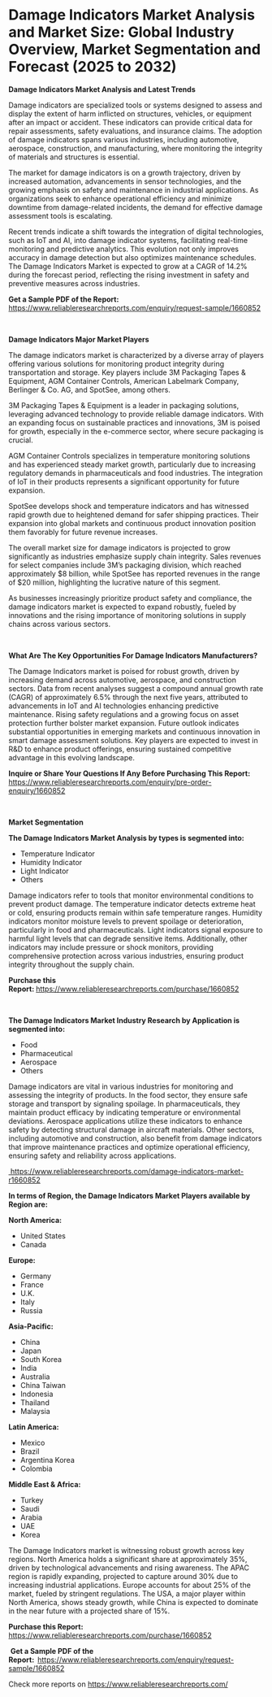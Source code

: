 <p><h1>Damage Indicators Market Analysis and Market Size: Global Industry Overview, Market Segmentation and Forecast (2025 to 2032)</h1></p><p><strong>Damage Indicators Market Analysis and Latest Trends</strong></p>
<p><p>Damage indicators are specialized tools or systems designed to assess and display the extent of harm inflicted on structures, vehicles, or equipment after an impact or accident. These indicators can provide critical data for repair assessments, safety evaluations, and insurance claims. The adoption of damage indicators spans various industries, including automotive, aerospace, construction, and manufacturing, where monitoring the integrity of materials and structures is essential.</p><p>The market for damage indicators is on a growth trajectory, driven by increased automation, advancements in sensor technologies, and the growing emphasis on safety and maintenance in industrial applications. As organizations seek to enhance operational efficiency and minimize downtime from damage-related incidents, the demand for effective damage assessment tools is escalating.</p><p>Recent trends indicate a shift towards the integration of digital technologies, such as IoT and AI, into damage indicator systems, facilitating real-time monitoring and predictive analytics. This evolution not only improves accuracy in damage detection but also optimizes maintenance schedules. The Damage Indicators Market is expected to grow at a CAGR of 14.2% during the forecast period, reflecting the rising investment in safety and preventive measures across industries.</p></p>
<p><strong>Get a Sample PDF of the Report:&nbsp;</strong> <a href="https://www.reliableresearchreports.com/enquiry/request-sample/1660852?utm_campaign=2229&utm_medium=2&utm_source=Github&utm_content=ia&utm_term=20022025&utm_id=damage-indicators">https://www.reliableresearchreports.com/enquiry/request-sample/1660852</a></p>
<p>&nbsp;</p>
<p><strong>Damage Indicators Major Market Players</strong></p>
<p><p>The damage indicators market is characterized by a diverse array of players offering various solutions for monitoring product integrity during transportation and storage. Key players include 3M Packaging Tapes & Equipment, AGM Container Controls, American Labelmark Company, Berlinger & Co. AG, and SpotSee, among others.</p><p>3M Packaging Tapes & Equipment is a leader in packaging solutions, leveraging advanced technology to provide reliable damage indicators. With an expanding focus on sustainable practices and innovations, 3M is poised for growth, especially in the e-commerce sector, where secure packaging is crucial.</p><p>AGM Container Controls specializes in temperature monitoring solutions and has experienced steady market growth, particularly due to increasing regulatory demands in pharmaceuticals and food industries. The integration of IoT in their products represents a significant opportunity for future expansion.</p><p>SpotSee develops shock and temperature indicators and has witnessed rapid growth due to heightened demand for safer shipping practices. Their expansion into global markets and continuous product innovation position them favorably for future revenue increases.</p><p>The overall market size for damage indicators is projected to grow significantly as industries emphasize supply chain integrity. Sales revenues for select companies include 3M’s packaging division, which reached approximately $8 billion, while SpotSee has reported revenues in the range of $20 million, highlighting the lucrative nature of this segment.</p><p>As businesses increasingly prioritize product safety and compliance, the damage indicators market is expected to expand robustly, fueled by innovations and the rising importance of monitoring solutions in supply chains across various sectors.</p></p>
<p>&nbsp;</p>
<p><strong>What Are The Key Opportunities For Damage Indicators Manufacturers?</strong></p>
<p><p>The Damage Indicators market is poised for robust growth, driven by increasing demand across automotive, aerospace, and construction sectors. Data from recent analyses suggest a compound annual growth rate (CAGR) of approximately 6.5% through the next five years, attributed to advancements in IoT and AI technologies enhancing predictive maintenance. Rising safety regulations and a growing focus on asset protection further bolster market expansion. Future outlook indicates substantial opportunities in emerging markets and continuous innovation in smart damage assessment solutions. Key players are expected to invest in R&D to enhance product offerings, ensuring sustained competitive advantage in this evolving landscape.</p></p>
<p><strong>Inquire or Share Your Questions If Any Before Purchasing This Report:</strong> <a href="https://www.reliableresearchreports.com/enquiry/pre-order-enquiry/1660852?utm_campaign=2229&utm_medium=2&utm_source=Github&utm_content=ia&utm_term=20022025&utm_id=damage-indicators">https://www.reliableresearchreports.com/enquiry/pre-order-enquiry/1660852</a></p>
<p>&nbsp;</p>
<p><strong>Market Segmentation</strong></p>
<p><strong>The Damage Indicators Market Analysis by types is segmented into:</strong></p>
<p><ul><li>Temperature Indicator</li><li>Humidity Indicator</li><li>Light Indicator</li><li>Others</li></ul></p>
<p><p>Damage indicators refer to tools that monitor environmental conditions to prevent product damage. The temperature indicator detects extreme heat or cold, ensuring products remain within safe temperature ranges. Humidity indicators monitor moisture levels to prevent spoilage or deterioration, particularly in food and pharmaceuticals. Light indicators signal exposure to harmful light levels that can degrade sensitive items. Additionally, other indicators may include pressure or shock monitors, providing comprehensive protection across various industries, ensuring product integrity throughout the supply chain.</p></p>
<p><strong>Purchase this Report:&nbsp;</strong><a href="https://www.reliableresearchreports.com/purchase/1660852?utm_campaign=2229&utm_medium=2&utm_source=Github&utm_content=ia&utm_term=20022025&utm_id=damage-indicators">https://www.reliableresearchreports.com/purchase/1660852</a></p>
<p>&nbsp;</p>
<p><strong>The Damage Indicators Market Industry Research by Application is segmented into:</strong></p>
<p><ul><li>Food</li><li>Pharmaceutical</li><li>Aerospace</li><li>Others</li></ul></p>
<p><p>Damage indicators are vital in various industries for monitoring and assessing the integrity of products. In the food sector, they ensure safe storage and transport by signaling spoilage. In pharmaceuticals, they maintain product efficacy by indicating temperature or environmental deviations. Aerospace applications utilize these indicators to enhance safety by detecting structural damage in aircraft materials. Other sectors, including automotive and construction, also benefit from damage indicators that improve maintenance practices and optimize operational efficiency, ensuring safety and reliability across applications.</p></p>
<p><a href="https://www.reliableresearchreports.com/damage-indicators-market-r1660852?utm_campaign=2229&utm_medium=2&utm_source=Github&utm_content=ia&utm_term=20022025&utm_id=damage-indicators">&nbsp;https://www.reliableresearchreports.com/damage-indicators-market-r1660852</a></p>
<p><strong>In terms of Region, the Damage Indicators Market Players available by Region are:</strong></p>
<p>
    <p> <strong> North America: </strong>
        <ul>
            <li>United States</li>
            <li>Canada</li>
        </ul>
        </p> 
    <p> <strong> Europe: </strong>
        <ul>
            <li>Germany</li>
            <li>France</li>
            <li>U.K.</li>
            <li>Italy</li>
            <li>Russia</li>
        </ul>
        </p> 
    <p> <strong> Asia-Pacific: </strong>
        <ul>
            <li>China</li>
            <li>Japan</li>
            <li>South Korea</li>
            <li>India</li>
            <li>Australia</li>
            <li>China Taiwan</li>
            <li>Indonesia</li>
            <li>Thailand</li>
            <li>Malaysia</li>
        </ul>
        </p> 
    <p> <strong> Latin America: </strong>
        <ul>
            <li>Mexico</li>
            <li>Brazil</li>
            <li>Argentina Korea</li>
            <li>Colombia</li>
        </ul>
        </p> 
    <p> <strong> Middle East & Africa: </strong>
        <ul>
            <li>Turkey</li>
            <li>Saudi</li>
            <li>Arabia</li>
            <li>UAE</li>
            <li>Korea</li>
        </ul>
    </p>
    </p>
<p><p>The Damage Indicators market is witnessing robust growth across key regions. North America holds a significant share at approximately 35%, driven by technological advancements and rising awareness. The APAC region is rapidly expanding, projected to capture around 30% due to increasing industrial applications. Europe accounts for about 25% of the market, fueled by stringent regulations. The USA, a major player within North America, shows steady growth, while China is expected to dominate in the near future with a projected share of 15%.</p></p>
<p><strong>Purchase this Report: </strong><a href="https://www.reliableresearchreports.com/purchase/1660852?utm_campaign=2229&utm_medium=2&utm_source=Github&utm_content=ia&utm_term=20022025&utm_id=damage-indicators">https://www.reliableresearchreports.com/purchase/1660852</a></p>
<p>&nbsp;<strong>Get a Sample PDF of the Report:&nbsp;&nbsp;</strong><a href="https://www.reliableresearchreports.com/enquiry/request-sample/1660852?utm_campaign=2229&utm_medium=2&utm_source=Github&utm_content=ia&utm_term=20022025&utm_id=damage-indicators">https://www.reliableresearchreports.com/enquiry/request-sample/1660852</a></p>
<p><strong></strong></p>
<p>Check more reports on <a href="https://www.reliableresearchreports.com/?utm_campaign=2229&utm_medium=2&utm_source=Github&utm_content=ia&utm_term=20022025&utm_id=damage-indicators">https://www.reliableresearchreports.com/</a></p>